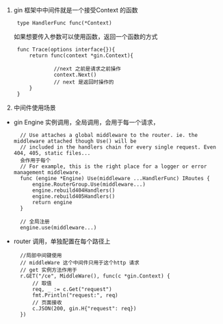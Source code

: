 1. gin 框架中中间件就是一个接受Context 的函数

        type HandlerFunc func(*Context)
    
    如果想要传入参数可以使用函数，返回一个函数的方式

        func Trace(options interface{}){
            return func(context *gin.Context){

                    //next 之前是请求之前操作
                    context.Next()
                    // next 是返回时操作的
            }
        }

2. 中间件使用场景

+ gin Engine 实例调用，全局调用，会用于每一个请求，

        // Use attaches a global middleware to the router. ie. the middleware attached though Use() will be
        // included in the handlers chain for every single request. Even 404, 405, static files...
        会作用于每个
        // For example, this is the right place for a logger or error management middleware.
        func (engine *Engine) Use(middleware ...HandlerFunc) IRoutes {
            engine.RouterGroup.Use(middleware...)
            engine.rebuild404Handlers()
            engine.rebuild405Handlers()
            return engine
        }

        // 全局注册
        engine.use(middleware...)

+ router 调用，单独配置在每个路径上

        //局部中间键使用
        // middleWare 这个中间件只用于这个http 请求
        // get 实例方法作用于
        r.GET("/ce", MiddleWare(), func(c *gin.Context) {
            // 取值
            req, _ := c.Get("request")
            fmt.Println("request:", req)
            // 页面接收
            c.JSON(200, gin.H{"request": req})
        })